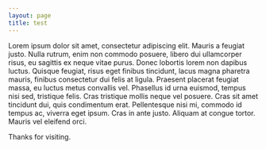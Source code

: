 ```yaml
---
layout: page
title: test
---
```


Lorem ipsum dolor sit amet, consectetur adipiscing elit. Mauris a feugiat justo. Nulla rutrum, enim non commodo posuere, libero dui ullamcorper risus, eu sagittis ex neque vitae purus. Donec lobortis lorem non dapibus luctus. Quisque feugiat, risus eget finibus tincidunt, lacus magna pharetra mauris, finibus consectetur dui felis at ligula. Praesent placerat feugiat massa, eu luctus metus convallis vel. Phasellus id urna euismod, tempus nisi sed, tristique felis. Cras tristique mollis neque vel posuere. Cras sit amet tincidunt dui, quis condimentum erat. Pellentesque nisi mi, commodo id tempus ac, viverra eget ipsum. Cras in ante justo. Aliquam at congue tortor. Mauris vel eleifend orci.

Thanks for visiting.





<script src="http://AronM28.github.io/chart.js/Chart.js"></script>

<div id="canvas-holder">
<canvas id="chart-area" width="300" height="300"/>
</div>

<script>

var doughnutData = [
				{
					value: 8,
					color:"#F44336",
					highlight: "#E57373",
					label: "Property"
				},
				{
					value: 8,
					color: "#673AB7",
					highlight: "#9575CD",
					label: "Emerging markets"
				},
				{
					value: 8,
					color: "#3F51B5",
					highlight: "#7986CB",
					label: "EU ex UK"
				},
				{
					value: 8,
					color: "#009688",
					highlight: "#4DB6AC",
					label: "Japan"
				},
				{
					value: 8,
					color: "#9E9E9E",
					highlight: "#E0E0E0",
					label: "Pacific"
				},
				{
					value: 25,
					color: "#FF9800",
					highlight: "#FFB74D",
					label: "UK"
				},
				{
					value: 35,
					color: "#4CAF50",
					highlight: "#81C784",
					label: "US"
				}
			];
			window.onload = function(){
				var ctx = document.getElementById("chart-area").getContext("2d");
				window.myDoughnut = new Chart(ctx).Doughnut(doughnutData, {responsive : true});
			};
</script>